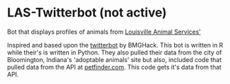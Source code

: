 # LAS-Twitterbot (not active)
Bot that displays profiles of animals from [Louisville Animal Services'](https://twitter.com/LouMetroAnimals)

Inspired and based upon the [twitterbot](https://github.com/BMGhack/BMGPetBot) by BMGHack. This bot is written in R while their's is written in Python. They also pulled their data from the city of Bloomington, Indiana's 'adoptable animals' site but also, included code that pulled data from the API at [petfinder.com](https://www.petfinder.com/developers/api-docs). This code gets it's data from that API.
